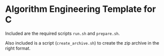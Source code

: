# Algorithm Engineering Template for C

Included are the required scripts `run.sh` and `prepare.sh`.

Also included is a script (`create_archive.sh`) to create the zip archive in the right format.
